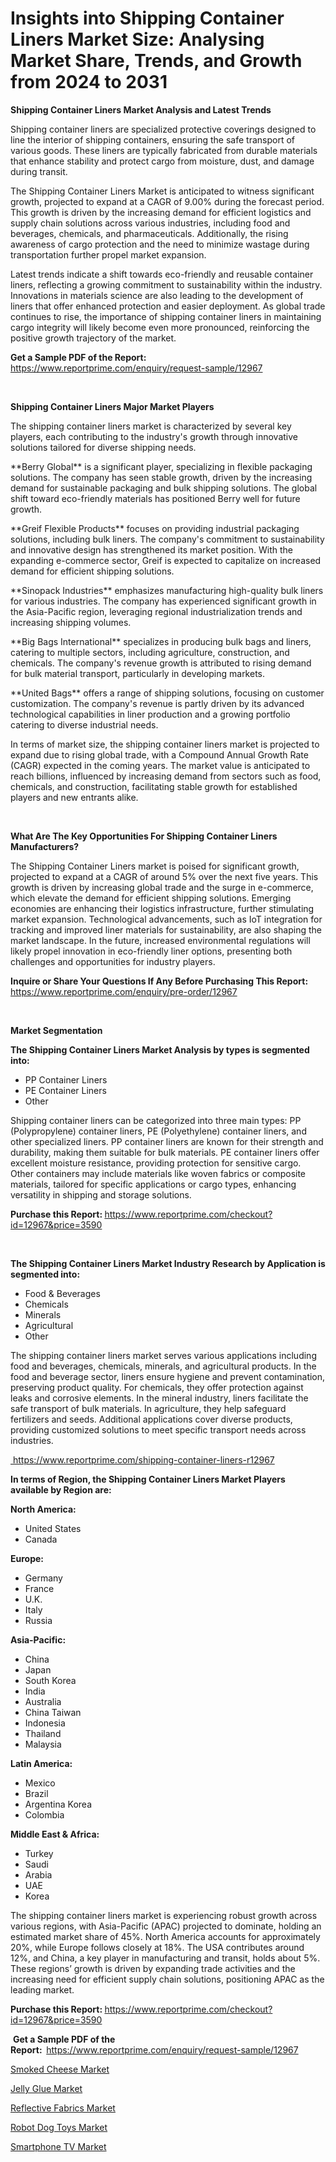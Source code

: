 <p><h1>Insights into Shipping Container Liners Market Size: Analysing Market Share, Trends, and Growth from 2024 to 2031</h1></p><p><strong>Shipping Container Liners Market Analysis and Latest Trends</strong></p>
<p><p>Shipping container liners are specialized protective coverings designed to line the interior of shipping containers, ensuring the safe transport of various goods. These liners are typically fabricated from durable materials that enhance stability and protect cargo from moisture, dust, and damage during transit.</p><p>The Shipping Container Liners Market is anticipated to witness significant growth, projected to expand at a CAGR of 9.00% during the forecast period. This growth is driven by the increasing demand for efficient logistics and supply chain solutions across various industries, including food and beverages, chemicals, and pharmaceuticals. Additionally, the rising awareness of cargo protection and the need to minimize wastage during transportation further propel market expansion. </p><p>Latest trends indicate a shift towards eco-friendly and reusable container liners, reflecting a growing commitment to sustainability within the industry. Innovations in materials science are also leading to the development of liners that offer enhanced protection and easier deployment. As global trade continues to rise, the importance of shipping container liners in maintaining cargo integrity will likely become even more pronounced, reinforcing the positive growth trajectory of the market.</p></p>
<p><strong>Get a Sample PDF of the Report:&nbsp;</strong> <a href="https://www.reportprime.com/enquiry/request-sample/12967">https://www.reportprime.com/enquiry/request-sample/12967</a></p>
<p>&nbsp;</p>
<p><strong>Shipping Container Liners Major Market Players</strong></p>
<p><p>The shipping container liners market is characterized by several key players, each contributing to the industry's growth through innovative solutions tailored for diverse shipping needs. </p><p>**Berry Global** is a significant player, specializing in flexible packaging solutions. The company has seen stable growth, driven by the increasing demand for sustainable packaging and bulk shipping solutions. The global shift toward eco-friendly materials has positioned Berry well for future growth.</p><p>**Greif Flexible Products** focuses on providing industrial packaging solutions, including bulk liners. The company's commitment to sustainability and innovative design has strengthened its market position. With the expanding e-commerce sector, Greif is expected to capitalize on increased demand for efficient shipping solutions.</p><p>**Sinopack Industries** emphasizes manufacturing high-quality bulk liners for various industries. The company has experienced significant growth in the Asia-Pacific region, leveraging regional industrialization trends and increasing shipping volumes.</p><p>**Big Bags International** specializes in producing bulk bags and liners, catering to multiple sectors, including agriculture, construction, and chemicals. The company's revenue growth is attributed to rising demand for bulk material transport, particularly in developing markets.</p><p>**United Bags** offers a range of shipping solutions, focusing on customer customization. The company's revenue is partly driven by its advanced technological capabilities in liner production and a growing portfolio catering to diverse industrial needs.</p><p>In terms of market size, the shipping container liners market is projected to expand due to rising global trade, with a Compound Annual Growth Rate (CAGR) expected in the coming years. The market value is anticipated to reach billions, influenced by increasing demand from sectors such as food, chemicals, and construction, facilitating stable growth for established players and new entrants alike.</p></p>
<p>&nbsp;</p>
<p><strong>What Are The Key Opportunities For Shipping Container Liners Manufacturers?</strong></p>
<p><p>The Shipping Container Liners market is poised for significant growth, projected to expand at a CAGR of around 5% over the next five years. This growth is driven by increasing global trade and the surge in e-commerce, which elevate the demand for efficient shipping solutions. Emerging economies are enhancing their logistics infrastructure, further stimulating market expansion. Technological advancements, such as IoT integration for tracking and improved liner materials for sustainability, are also shaping the market landscape. In the future, increased environmental regulations will likely propel innovation in eco-friendly liner options, presenting both challenges and opportunities for industry players.</p></p>
<p><strong>Inquire or Share Your Questions If Any Before Purchasing This Report:</strong> <a href="https://www.reportprime.com/enquiry/pre-order/12967">https://www.reportprime.com/enquiry/pre-order/12967</a></p>
<p>&nbsp;</p>
<p><strong>Market Segmentation</strong></p>
<p><strong>The Shipping Container Liners Market Analysis by types is segmented into:</strong></p>
<p><ul><li>PP Container Liners</li><li>PE Container Liners</li><li>Other</li></ul></p>
<p><p>Shipping container liners can be categorized into three main types: PP (Polypropylene) container liners, PE (Polyethylene) container liners, and other specialized liners. PP container liners are known for their strength and durability, making them suitable for bulk materials. PE container liners offer excellent moisture resistance, providing protection for sensitive cargo. Other containers may include materials like woven fabrics or composite materials, tailored for specific applications or cargo types, enhancing versatility in shipping and storage solutions.</p></p>
<p><strong>Purchase this Report:&nbsp;</strong><a href="https://www.reportprime.com/checkout?id=12967&price=3590">https://www.reportprime.com/checkout?id=12967&price=3590</a></p>
<p>&nbsp;</p>
<p><strong>The Shipping Container Liners Market Industry Research by Application is segmented into:</strong></p>
<p><ul><li>Food & Beverages</li><li>Chemicals</li><li>Minerals</li><li>Agricultural</li><li>Other</li></ul></p>
<p><p>The shipping container liners market serves various applications including food and beverages, chemicals, minerals, and agricultural products. In the food and beverage sector, liners ensure hygiene and prevent contamination, preserving product quality. For chemicals, they offer protection against leaks and corrosive elements. In the mineral industry, liners facilitate the safe transport of bulk materials. In agriculture, they help safeguard fertilizers and seeds. Additional applications cover diverse products, providing customized solutions to meet specific transport needs across industries.</p></p>
<p><a href="https://www.reportprime.com/shipping-container-liners-r12967">&nbsp;https://www.reportprime.com/shipping-container-liners-r12967</a></p>
<p><strong>In terms of Region, the Shipping Container Liners Market Players available by Region are:</strong></p>
<p>
    <p> <strong> North America: </strong>
        <ul>
            <li>United States</li>
            <li>Canada</li>
        </ul>
        </p> 
    <p> <strong> Europe: </strong>
        <ul>
            <li>Germany</li>
            <li>France</li>
            <li>U.K.</li>
            <li>Italy</li>
            <li>Russia</li>
        </ul>
        </p> 
    <p> <strong> Asia-Pacific: </strong>
        <ul>
            <li>China</li>
            <li>Japan</li>
            <li>South Korea</li>
            <li>India</li>
            <li>Australia</li>
            <li>China Taiwan</li>
            <li>Indonesia</li>
            <li>Thailand</li>
            <li>Malaysia</li>
        </ul>
        </p> 
    <p> <strong> Latin America: </strong>
        <ul>
            <li>Mexico</li>
            <li>Brazil</li>
            <li>Argentina Korea</li>
            <li>Colombia</li>
        </ul>
        </p> 
    <p> <strong> Middle East & Africa: </strong>
        <ul>
            <li>Turkey</li>
            <li>Saudi</li>
            <li>Arabia</li>
            <li>UAE</li>
            <li>Korea</li>
        </ul>
    </p>
    </p>
<p><p>The shipping container liners market is experiencing robust growth across various regions, with Asia-Pacific (APAC) projected to dominate, holding an estimated market share of 45%. North America accounts for approximately 20%, while Europe follows closely at 18%. The USA contributes around 12%, and China, a key player in manufacturing and transit, holds about 5%. These regions’ growth is driven by expanding trade activities and the increasing need for efficient supply chain solutions, positioning APAC as the leading market.</p></p>
<p><strong>Purchase this Report: </strong><a href="https://www.reportprime.com/checkout?id=12967&price=3590">https://www.reportprime.com/checkout?id=12967&price=3590</a></p>
<p>&nbsp;<strong>Get a Sample PDF of the Report:&nbsp;&nbsp;</strong><a href="https://www.reportprime.com/enquiry/request-sample/12967">https://www.reportprime.com/enquiry/request-sample/12967</a></p>
<p><strong></strong></p>
<p><p><a href="https://www.linkedin.com/pulse/smoked-cheese-market-global-regional-analysis-focus-end-lqtyf?trackingId=M6YzlsFqSTC3r8OZtohPUQ%3D%3D">Smoked Cheese Market</a></p><p><a href="https://issuu.com/reportprime-2/docs/jelly-glue-market-size-2030.pptx_adc6e23c170101">Jelly Glue Market</a></p><p><a href="https://medium.com/@brendafgmorris532/navigating-the-global-reflective-fabrics-market-landscape-trends-forecasts-and-impact-analysis-cdf359f326d2">Reflective Fabrics Market</a></p><p><a href="https://medium.com/@laurenperkins14/what-is-driving-the-global-robot-dog-toys-market-652f6637a6dc">Robot Dog Toys Market</a></p><p><a href="https://www.linkedin.com/pulse/global-smartphone-tv-market-size-expected-reach-cagr-94-report-juasc?trackingId=sc%2BzBVC4S727vaHuc7%2Bxdw%3D%3D">Smartphone TV Market</a></p></p>